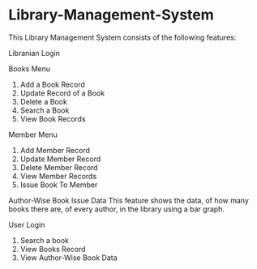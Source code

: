 # Library-Management-System
This Library Management System consists of the following features:

Libranian Login

Books Menu
1. Add a Book Record
2. Update Record of a Book
3. Delete a Book 
4. Search a Book 
5. View Book Records

 Member Menu
1. Add Member Record 
2. Update Member Record 
3. Delete Member Record 
4. View Member Records
5. Issue Book To Member 

Author-Wise Book Issue Data
This feature shows the data, of how many books there are, of every author, in the library using a bar graph.

User Login
1. Search a book
2. View Books Record
3. View Author-Wise Book Data

